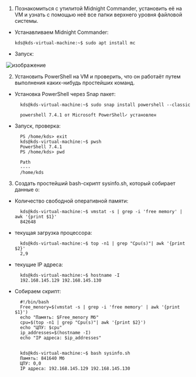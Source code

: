 1. Познакомиться с утилитой Midnight Commander, установить её на VM и узнать с помощью неё все папки верхнего уровня файловой системы.

  - Устанавливаем Midnight Commander:

        kds@kds-virtual-machine:~$ sudo apt install mc

  - Запуск:

![изображение](https://github.com/tms-dos21-onl/dzmitry-kuzin/assets/157679153/37aea4c3-e6dc-4bfe-90e1-1b8cdcb6a6b0)

2. Установить PowerShell на VM и проверить, что он работаёт путем выполнения каких-нибудь простейших команд.

  - Установка PowerShell через Snap пакет:

          kds@kds-virtual-machine:~$ sudo snap install powershell --classic

          powershell 7.4.1 от Microsoft PowerShell✓ установлен

  - Запуск, проверка:

          PS /home/kds> exit
          kds@kds-virtual-machine:~$ pwsh
          PowerShell 7.4.1
          PS /home/kds> pwd

          Path
          ----
          /home/kds

3. Создать простейший bash-скрипт sysinfo.sh, который собирает данные о:

  - Количество свободной оперативной памяти:

          kds@kds-virtual-machine:~$ vmstat -s | grep -i 'free memory' | awk '{print $1}'
          842648

  - текущая загрузка процессора:

          kds@kds-virtual-machine:~$ top -n1 | grep "Cpu(s)"| awk '{print $2}'
          2,9
  
  - текущие IP адреса:

          kds@kds-virtual-machine:~$ hostname -I
          192.168.145.129 192.168.145.130

  - Собираем скрипт:
          
          #!/bin/bash
          Free_menory=$(vmstat -s | grep -i 'free memory' | awk '{print $1}')
          echo "Память: $Free_menory Мб"
          cpu=$(top -n1 | grep "Cpu(s)"| awk '{print $2}')
          echo "ЦПУ: $cpu"
          ip_addresses=$(hostname -I)
          echo "IP адреса: $ip_addresses"


          kds@kds-virtual-machine:~$ bash sysinfo.sh
          Память: 841640 Мб
          ЦПУ: 0,0
          IP адреса: 192.168.145.129 192.168.145.130


          
